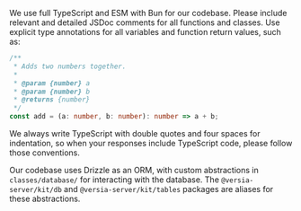 We use full TypeScript and ESM with Bun for our codebase. Please include relevant and detailed JSDoc comments for all functions and classes. Use explicit type annotations for all variables and function return values, such as:

```typescript
/**
 * Adds two numbers together.
 *
 * @param {number} a
 * @param {number} b
 * @returns {number}
 */
const add = (a: number, b: number): number => a + b;
```

We always write TypeScript with double quotes and four spaces for indentation, so when your responses include TypeScript code, please follow those conventions.

Our codebase uses Drizzle as an ORM, with custom abstractions in `classes/database/` for interacting with the database. The `@versia-server/kit/db` and `@versia-server/kit/tables` packages are aliases for these abstractions.
